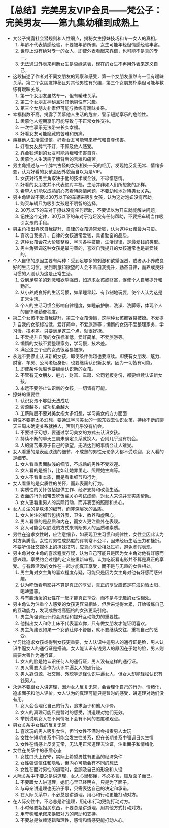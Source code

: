 # 【总结】完美男友VIP会员——梵公子：完美男友——第九集幼稚到成熟上

-   梵公子揭露社会潜规则和人性弱点，揭秘女生撩妹技巧和专一女人的真相。
    1.  年龄不代表情感经验，不要被年龄所骗，女生可能年轻但情感经验丰富。
    2.  世界上没有绝对专一的女人，即使外表看起来靠谱，也可能不是真的专一。
    3.  无法通过外表来判断女生是否绿茶表，现在的女生不再用外表来定义自己。
-   这段描述了作者对不同女朋友的观察和感受，第一个女朋友虽然专一但有暧昧关系，第二个女朋友神秘且对其他男性有兴趣，第三个女朋友朴素但可能与教练有暧昧关系。
    1.  第一个女朋友虽然专一，但有暧昧关系。
    2.  第二个女朋友神秘且对其他男性有兴趣。
    3.  第三个女朋友朴素但可能与教练有暧昧关系。
-   幸福指数不高，揭露了羡慕他人生活的危害，警示短期享乐的危险性。
    1.  羡慕他人短期享乐可能导致与不正常女性交往。
    2.  一次性享乐无法带来长久幸福。
    3.  好看女友可能隐藏的苦难和伤痛。
-   羡慕他人生活需谨慎，好看女友可能带来脾气和自尊伤害。
    1.  好看女友脾气不好，不顾及他人感受。
    2.  靠金钱泡到的女友可能背叛和伤害自尊。
    3.  羡慕他人生活需了解背后的苦难和痛苦。
-   男主角描述与一个脾气古怪的女孩相处一天的经历，发现她反复无常、情绪多变，认为好看的女孩会因外貌而自以为是VIP。
    1.  女孩对待男主角取决于他的技术或金钱，不珍惜感情。
    2.  好看的女朋友并不代表绝对幸福，生活并非如人们所想象的那样。
    3.  希望人们能以成熟的心态看待感情问题，不要幼稚地对待男女关系。
-   男主角建议不要以30万以下的车辆来吸引女孩，认为这对泡妞没有帮助。
    1.  购买车辆只为吸引女孩是不明智的选择。
    2.  30万以下的车对于撩妹没有任何帮助，不要误以为开车就能解决问题。
    3.  记住这个定律，30万以下的车对于泡妞没有任何帮助，不要把车辆当作吸引女孩的手段。
-   男主角指出喜欢自我提升、自律的女孩通常爱钱，认为这种女孩最为刁蛮。
    1.  喜欢自我提升、自律的女孩通常爱钱，具备勤奋的品质。
    2.  这种女孩会花大价钱整容、学习各种技能，生活规律，是最爱钱的类型。
    3.  男主角强调这种女孩是最刁蛮的，喜欢自我提升的女孩通常也是最爱钱的。
-   个人自律的原因主要有两种：受到足够多的刺激和欲望强烈，或者从小养成良好的生活习惯。受到刺激和欲望的人会不断自我提升，勤奋自律，而养成良好习惯的人则认为这是正常生活。
    1.  受到足够多的刺激和欲望强烈，如追求女孩或财富，促使个人自我提升和勤奋。
    2.  从小养成良好的生活习惯，如早睡早起、有节制地玩耍，使个人认为这是正常生活。
    3.  个人的生活习惯会影响自律程度，如睡前护肤、洗澡、洗脚等，体现个人的自律和勤奋程度。
-   第二个女孩不爱自我提升，第三个女孩懒惰，这两种女孩都容易被撩。不爱提升自我的女孩标准低，爱好简单，不爱旅游等；懒惰的女孩不爱整理家务，学习慢，技术差。只要满足这三个点，就很好撩。
    1.  不爱提升自我的女孩标准低，爱好简单，不爱旅游等。
    2.  懒惰的女孩不爱整理家务，学习慢，技术差。
    3.  满足这三个点的女孩很容易被撩。
-   永远不要停止认识新的女孩，即使条件优越也要继续。即使有女朋友、魅力、财富、车房、公司老板身份，也要继续认识新女孩，因为一切皆有可能。
    1.  即使条件优越也要继续认识新的女孩。
    2.  不管有无女朋友、魅力、财富、车房、公司老板身份，都要继续认识新女孩。
    3.  永远不要停止认识新的女孩，一切皆有可能。
-   撩妹的重要性
    1.  认识女孩不够就无法成功
    2.  资源越多，成功机会越大
    3.  工薪阶层不要对美女抱太多幻想，学习美女的方方面面
-   男性不要抱太多幻想，要通过学习美女的一些东西去认识女孩，持续不断的聊天三周未确定关系就换人，否则几乎没有机会。
    1.  不要过于幻想，要通过学习美女的方式去认识女孩。
    2.  持续不断的聊天三周未确定关系就换人，否则几乎没有机会。
    3.  人的痛苦来源于自己的欲望，无法达到的事情会让人难受。
-   女人看重的是表面肤浅的细节，不成熟的男性无论多大都不受欢迎，女人看的是细节。
    1.  女人看重表面肤浅的细节，不成熟的男性不受欢迎。
    2.  女人看的是细节，比如让她靠里走、照顾她生病等。
    3.  女人不看重本质，而是看重细节和行为。
-   女人看重的是实质性的关怀，而非表面的行为。
    1.  实质性的关怀包括提供工作、经济支持和改善生活。
    2.  表面的行为如带去吃饭或关心考试成绩，对女人来说并无实质帮助。
    3.  女人更看重男人的实际行动，而非表面的照顾和关心。
-   女人关注的是肤浅的细节，而非深层次的品质。
    1.  女人关注的细节包括外表、卫生、教养和虚荣心。
    2.  男人看重的是品质和内在，而女人更注重外在表现。
    3.  女人可能会以肤浅的方式来判断男人的品质和素质。
-   男性在追求女性时，应注意细节，如表现卫生习惯和规律性，女性会因此认为对方素质高。女性对男性成熟度的评判常不公平，因未经历生活压力和挫折。不要听信社交媒体上的撩妹技巧，应真心享受相处过程，避免虚假表现。
-   男主角对女主角的喜欢程度存疑，认为自己可能只是因为女主角对他有好感而感兴趣。享受约会过程的定义被重新审视，认为吃饭看电影并不算是真正的享受。与有趣活泼的女性在一起才能真正享受，而不是与无趣的女性相处。
    1.  男主角对女主角的喜欢程度存疑，可能只是因为女主角对他有好感而感兴趣。
    2.  认为吃饭看电影并不算是真正的享受，真正的享受应该是在海边晒太阳、喝啤酒等。
    3.  与有趣活泼的女性在一起才能真正享受，而不是与无趣的女性相处。
-   男主角认为注重个人感受的女孩更容易相处，但后来觉得太累，开始锻炼自己的互动能力，发现成熟或高逼格的女孩更吸引他。
    1.  男主角强调设计约会流程和提升互动能力的重要性。
    2.  他指出女人和你上床不代表喜欢你，只有做女朋友才能证明喜欢。
    3.  男主角建议如果一个女孩让你不舒服，就不要继续交往，重视自己的感受。
-   学习比追求女孩或得到女孩更重要，女人认识牛逼男人的通行证是脸，男人认识牛逼女人的通行证是搭讪。女人能认识有钱男人的原因在于她的脸，男人则需要大善作为通行证。
    1.  女人的脸是她认识任何人的通行证，男人没有这样的通行证。
    2.  男人需要大善作为认识牛逼女人的通行证。
    3.  男人靠资源、社交圈、外貌等途径认识牛逼女人，但女人却能轻松认识有钱男人。
-   永远不要跟女人讲道理，因为女人反复无常，会合理化自己的行为，情绪化，追求面子和他人评价。女人认为的真理可能只是暂时的感受，讲道理对她们没有用。
    1.  女人会合理化自己的行为，追求面子和他人评价。
    2.  女人的真理可能只是暂时的感受，讲道理对她们无效。
    3.  举例说明女人在不同情况下会有不同的态度和观点。
-   男女关系中女性的反复无常
    1.  喜欢玩的男人吸引女性，但当女性不满时会指责男人太玩
    2.  女性在短期关系中可能会发生性关系，但在长期关系中强调日久生情
    3.  女性在情感上反复无常，无法用正常道理去论证，注重面子和情绪化
-   女性在关系中的矛盾心态
    1.  女性口头上保守，实际上希望男性有更高的经济条件
    2.  女性强调信任和隐私，但内心可能会有不同的想法
    3.  女性在面对男性的道理时，会顾及自己的形象和人设
-   人际关系中不要总是讲道理，女人心里都懂，不必多言，顾及面子而已。
    1.  不要跟女人讲道理，她们心里已经明白，只是为了面子。
    2.  与母亲讲道理也无济于事，只需表达自己的决定和承诺。
    3.  在人际关系中，不必总是讲道理，用心和行动更能打动对方。
-   在人际交往中，不必总是讲道理，用心和行动更能打动对方。
    1.  小时候要姐姐买东西，不要总是讲道理，用其他方式打动对方。
    2.  用夸奖和承诺来换取对方的帮助和支持。
    3.  不要总是依赖逻辑和理性，感情和情感更能打动人心。